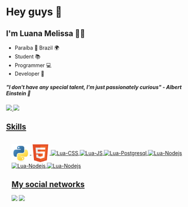 # Hey guys 👋
## I'm Luana Melissa 👩‍💻
- Paraíba 🌵 Brazil 🌍
- Student 📚
- Programmer 💻
- Developer 🚀
##### "I don't have any special talent, I'm just passionately curious" - Albert Einstein 🧠
<div>
  <a href="https://github.com/lua-programmer">
  <img height="180em" src="https://github-readme-stats.vercel.app/api?username=Lua-programmer&show_icons=true&theme=midnight-purple&include_all_commits==true&count_private=true"/>
  <img height="180em" src="https://github-readme-stats.vercel.app/api/top-langs/?username=rafaballerini&layout=compact&langs_count=7&theme=dracula"/>
</div>
  
## Skills
<div style="display: inline_block; margin:15px"><br>
   <img align="center" alt="Lua-Python" height="50" width="50" src="https://raw.githubusercontent.com/devicons/devicon/master/icons/python/python-original.svg">
   <img align="center" alt="Lua-HTML" height="50" width="50" src="https://raw.githubusercontent.com/devicons/devicon/master/icons/html5/html5-original.svg">
   <img align="center" alt="Lua-CSS" height="50" width="50" src="https://cdn.jsdelivr.net/gh/devicons/devicon/icons/css3/css3-original.svg">
   <img align="center" alt="Lua-JS" height="50" width="50" src="https://cdn.jsdelivr.net/gh/devicons/devicon/icons/javascript/javascript-original.svg">
   <img align="center" alt="Lua-Postgresql" height="50" width="50" src="https://cdn.jsdelivr.net/gh/devicons/devicon/icons/postgresql/postgresql-original.svg">
   <img align="center" alt="Lua-Nodejs" height="50" width="50" src="https://cdn.jsdelivr.net/gh/devicons/devicon/icons/nodejs/nodejs-original.svg">
   <img align="center" alt="Lua-Nodejs" height="50" width="50" src="https://cdn.jsdelivr.net/gh/devicons/devicon/icons/react/react-original.svg">
   <img align="center" alt="Lua-Nodejs" height="50" width="50" src="https://cdn.jsdelivr.net/gh/devicons/devicon/icons/typescript/typescript-original.svg">

  
<div> 
  
## My social networks
  <a href="https://www.instagram.com/luana.melissa/" target="_blank"><img src="https://img.shields.io/badge/-Instagram-%23E4405F?style=for-the-badge&logo=instagram&logoColor=white" target="_blank"></a>
  <a href="https://www.linkedin.com/in/luana-melissa-473208207/" target="_blank"><img src="https://img.shields.io/badge/-LinkedIn-%230077B5?style=for-the-badge&logo=linkedin&logoColor=white" target="_blank"></a> 

</div>
 
